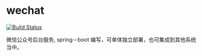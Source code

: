# wechat
[![Build Status](https://travis-ci.org/umasuo/wechat.svg?branch=master)](https://travis-ci.org/umasuo/wechat)

微信公众号后台服务, spring－boot 编写，可单体独立部署，也可集成到其他系统当中。
